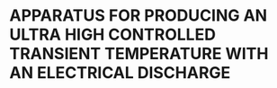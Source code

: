 # APPARATUS FOR PRODUCING AN ULTRA HIGH CONTROLLED TRANSIENT TEMPERATURE WITH AN ELECTRICAL DISCHARGE